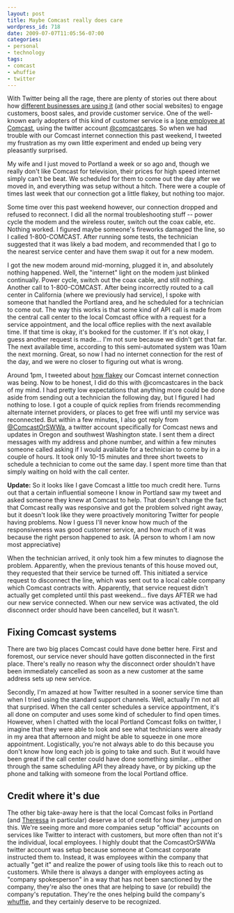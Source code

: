 ```yaml
---
layout: post
title: Maybe Comcast really does care
wordpress_id: 718
date: 2009-07-07T11:05:56-07:00
categories:
- personal
- technology
tags:
- comcast
- whuffie
- twitter
---
```

With Twitter being all the rage, there are plenty of stories out there about how [different businesses are using it][]
(and other social websites) to engage customers, boost sales, and provide customer service.  One of the well-known early
adopters of this kind of customer service is a [lone employee at Comcast][], using the twitter account
[@comcastcares][].  So when we had trouble with our Comcast internet connection this past weekend, I tweeted my
frustration as my own little experiment and ended up being very pleasantly surprised.

My wife and I just moved to Portland a week or so ago and, though we really don't like Comcast for television, their
prices for high speed internet simply can't be beat.  We scheduled for them to come out the day after we moved in, and
everything was setup without a hitch.  There were a couple of times last week that our connection got a little flakey,
but nothing too major.  

Some time over this past weekend however, our connection dropped and refused to reconnect.  I did all the normal
troubleshooting stuff -- power cycle the modem and the wireless router, switch out the coax cable, etc.  Nothing worked.
I figured maybe someone's fireworks damaged the line, so I called 1-800-COMCAST.  After running some tests, the
technician suggested that it was likely a bad modem, and recommended that I go to the nearest service center and have
them swap it out for a new modem.

I got the new modem around mid-morning, plugged it in, and absolutely nothing happened.  Well, the "internet" light on
the modem just blinked continually.  Power cycle, switch out the coax cable, and still nothing.  Another call to
1-800-COMCAST.  After being incorrectly routed to a call center in California (where we previously had service), I spoke
with someone that handled the Portland area, and he scheduled for a technician to come out.  The way this works is that
some kind of API call is made from the central call center to the local Comcast office with a request for a service
appointment, and the local office replies with the next available time.  If that time is okay, it's booked for the
customer.  If it's not okay, I guess another request is made... I'm not sure because we didn't get that far.  The next
available time, according to this semi-automated system was 10am the next morning.  Great, so now I had no internet
connection for the rest of the day, and we were no closer to figuring out what is wrong.

Around 1pm, I tweeted about [how flakey][] our Comcast internet connection was being.  Now to be honest, I did do this
with @comcastcares in the back of my mind.  I had pretty low expectations that anything more could be done aside from
sending out a technician the following day, but I figured I had nothing to lose.  I got a couple of quick replies from
friends recommending alternate internet providers, or places to get free wifi until my service was reconnected.  But
within a few minutes, I also got reply from [@ComcastOrSWWa][], a twitter account specifically for Comcast news and
updates in Oregon and southwest Washington state.  I sent them a direct messages with my address and phone number, and
within a few minutes someone called asking if I would available for a technician to come by in a couple of hours.  It
took only 10-15 minutes and three short tweets to schedule a technician to come out the same day.  I spent more time
than that simply waiting on hold with the call center.

**Update:** So it looks like I gave Comcast a little too much credit here.  Turns out that a certain influential someone
I know in Portland saw my tweet and asked someone they knew at Comcast to help.  That doesn't change the fact that
Comcast really was responsive and got the problem solved right away, but it doesn't look like they were proactively
monitoring Twitter for people having problems.  Now I guess I'll never know how much of the responsiveness was good
customer service, and how much of it was because the right person happened to ask.  (A person to whom I am now most
appreciative)

When the technician arrived, it only took him a few minutes to diagnose the problem.  Apparently, when the previous
tenants of this house moved out, they requested that their service be turned off.  This initiated a service request to
disconnect the line, which was sent out to a local cable company which Comcast contracts with.  Apparently, that service
request didn't actually get completed until this past weekend... five days AFTER we had our new service connected.  When
our new service was activated, the old disconnect order should have been cancelled, but it wasn't.


## Fixing Comcast systems ##

There are two big places Comcast could have done better here.  First and foremost, our service never should have gotten
disconnected in the first place.  There's really no reason why the disconnect order shouldn't have been immediately
cancelled as soon as a new customer at the same address sets up new service.  

Secondly, I'm amazed at how Twitter resulted in a sooner service time than when I tried using the standard support
channels.  Well, actually I'm not all that surprised.  When the call center schedules a service appointment, it's all
done on computer and uses some kind of scheduler to find open times.  However, when I chatted with the local Portland
Comcast folks on twitter, I imagine that they were able to look and see what technicians were already in my area that
afternoon and might be able to squeeze in one more appointment.  Logistically, you're not always able to do this because
you don't know how long each job is going to take and such.  But it would have been great if the call center could have
done something similar... either through the same scheduling API they already have, or by picking up the phone and
talking with someone from the local Portland office.


## Credit where it's due ##

The other big take-away here is that the local Comcast folks in Portland (and [Theressa][] in particular) deserve a lot
of credit for how they jumped on this.  We're seeing more and more companies setup "official" accounts on services like
Twitter to interact with customers, but more often than not it's the individual, local employees.  I highly doubt that
the ComcastOrSWWa twitter account was setup because someone at Comcast corporate instructed them to.  Instead, it was
employees within the company that actually "get it" and realize the power of using tools like this to reach out to
customers.  While there is always a danger with employees acting as "company spokesperson" in a way that has not been
sanctioned by the company, they're also the ones that are helping to save (or rebuild) the company's reputation.
They're the ones helping build the company's [whuffie][], and they certainly deserve to be recognized.


[different businesses are using it]: http://www.businessweek.com/technology/content/sep2008/tc2008095_320491.htm
[lone employee at Comcast]: http://www.businessweek.com/managing/content/jan2009/ca20090113_373506.htm
[@comcastcares]: http://twitter.com/comcastcares

[how flakey]: http://twitter.com/willnorris/status/2502451151
[@ComcastOrSWWa]: http://twitter.com/ComcastOrSWWa
[Theressa]: http://twitter.com/djtv
[whuffie]: http://www.thewhuffiefactor.com/
